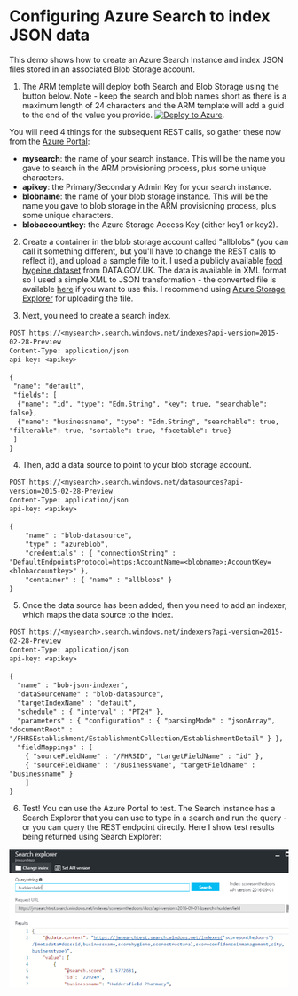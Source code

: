 # Configuring Azure Search to index JSON data

This demo shows how to create an Azure Search Instance and index JSON files stored in an associated Blob Storage account.

1) The ARM template will deploy both Search and Blob Storage using the button below.  Note - keep the search and blob names short as there is a maximum length of 24 characters and the ARM template will add a guid to the end of the value you provide. [![Deploy to Azure](http://azuredeploy.net/deploybutton.png)](https://azuredeploy.net/).

You will need 4 things for the subsequent REST calls, so gather these now from the [Azure Portal](https://portal.azure.com):
- **mysearch**: the name of your search instance.  This will be the name you gave to search in the ARM provisioning process, plus some unique characters.
- **apikey**: the Primary/Secondary Admin Key for your search instance.
- **blobname**: the name of your blob storage instance.   This will be the name you gave to blob storage in the ARM provisioning process, plus some unique characters.
- **blobaccountkey**: the Azure Storage Access Key (either key1 or key2).

2) Create a container in the blob storage account called "allblobs" (you can call it something different, but you'll have to change the REST calls to reflect it), and upload a sample file to it. I used a publicly available [food hygeine dataset](https://data.gov.uk/dataset/uk-food-hygiene-rating-data-yorkshire-and-humberside-food-standards-agency/resource/b290ee03-1405-4b90-ae63-2ae09d8c7791) from DATA.GOV.UK.  The data is available in XML format so I used a simple XML to JSON transformation - the converted file is available [here](https://github.com/shaktisinghtanwar/AzureSearchServiceDemo/blob/master/sampledata.json) if you want to use this.  I recommend using [Azure Storage Explorer](http://storageexplorer.com/) for uploading the file.

3) Next, you need to create a search index.

```
POST https://<mysearch>.search.windows.net/indexes?api-version=2015-02-28-Preview 
Content-Type: application/json 
api-key: <apikey>

{
 "name": "default",  
 "fields": [
  {"name": "id", "type": "Edm.String", "key": true, "searchable": false},
  {"name": "businessname", "type": "Edm.String", "searchable": true, "filterable": true, "sortable": true, "facetable": true}
 ]
}

```
4) Then, add a data source to point to your blob storage account.

```
POST https://<mysearch>.search.windows.net/datasources?api-version=2015-02-28-Preview 
Content-Type: application/json 
api-key: <apikey>

{
    "name" : "blob-datasource",
    "type" : "azureblob",
    "credentials" : { "connectionString" : "DefaultEndpointsProtocol=https;AccountName=<blobname>;AccountKey=<blobaccountkey>" },
    "container" : { "name" : "allblobs" }
}   

```
5) Once the data source has been added, then you need to add an indexer, which maps the data source to the index.

```
POST https://<mysearch>.search.windows.net/indexers?api-version=2015-02-28-Preview 
Content-Type: application/json 
api-key: <apikey>

{
  "name" : "bob-json-indexer",
  "dataSourceName" : "blob-datasource",
  "targetIndexName" : "default",
  "schedule" : { "interval" : "PT2H" },
  "parameters" : { "configuration" : { "parsingMode" : "jsonArray", "documentRoot" : "/FHRSEstablishment/EstablishmentCollection/EstablishmentDetail" } },
  "fieldMappings" : [
    { "sourceFieldName" : "/FHRSID", "targetFieldName" : "id" },
    { "sourceFieldName" : "/BusinessName", "targetFieldName" : "businessname" }
    ]
}

```

6) Test! You can use the Azure Portal to test.  The Search instance has a Search Explorer that you can use to type in a search and run the query - or you can query the REST endpoint directly.  Here I show test results being returned using Search Explorer:

![alt text](https://github.com/shaktisinghtanwar/AzureSearchServiceDemo/blob/master/search.PNG "Search Results")



